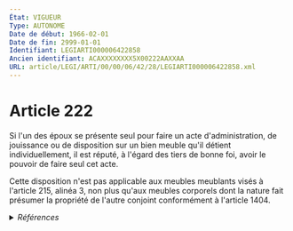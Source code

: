 ```yaml
---
État: VIGUEUR
Type: AUTONOME
Date de début: 1966-02-01
Date de fin: 2999-01-01
Identifiant: LEGIARTI000006422858
Ancien identifiant: ACAXXXXXXXX5X00222AAXXAA
URL: article/LEGI/ARTI/00/00/06/42/28/LEGIARTI000006422858.xml
---
```


<h1>Article 222</h1>

Si l'un des époux se présente seul pour faire un acte d'administration, de
jouissance ou de disposition sur un bien meuble qu'il détient individuellement,
il est réputé, à l'égard des tiers de bonne foi, avoir le pouvoir de faire seul
cet acte.<br />

Cette disposition n'est pas applicable aux meubles meublants visés à l'article
215, alinéa 3, non plus qu'aux meubles corporels dont la nature fait présumer la
propriété de l'autre conjoint conformément à l'article 1404.


<details>
  <summary><em>Références</em></summary>

  <h2>Articles faisant référence à l'article</h2>
  
  <ul>
    <li>
      <a href="https://legal.tricoteuses.fr//redirection/LEGIARTI000006422766?vers=git&vers=legifrance">Code civil - article 215 AUTONOME VIGUEUR, en vigueur depuis le 1976-07-01</a> CITATION cible
    </li>
    <li>
      <a href="https://legal.tricoteuses.fr//redirection/LEGIARTI000006439445?vers=git&vers=legifrance">Code civil - article 1404 AUTONOME VIGUEUR, en vigueur depuis le 1966-02-01</a> CITATION cible
    </li>
    <li>
      <a href="https://legal.tricoteuses.fr//redirection/LEGIARTI000020558891?vers=git&vers=legifrance">Code civil - article 215 AUTONOME MODIFIE, en vigueur du 1938-02-20 au 1942-11-04</a> CITATION cible
    </li>
    <li>
      <a href="https://legal.tricoteuses.fr//redirection/LEGIARTI000006272712?vers=git&vers=legifrance">Loi n°65-570 du 13 juillet 1965 PORTANT REFORME DES REGIMES MATRIMONIAUX - article 1 ENTIEREMENT_MODIF</a> MODIFICATION cible
    </li>
    <li>
      <a href="https://legal.tricoteuses.fr//redirection/LEGIARTI000020558743?vers=git&vers=legifrance">Code civil - article 215 AUTONOME MODIFIE, en vigueur du 1942-11-04 au 1976-07-01</a> CITATION cible
    </li>
  </ul>
  
  <h2>Références faites par l'article</h2>
  
  <ul>
    <li>
      CODIFICATION source Loi 1803-03-14
    </li>
    <li>
      CREATION source Loi 1803-03-17 promulguée le 27 mars 1803
    </li>
    <li>
      1965-07-13 MODIFICATION source <a href="https://legal.tricoteuses.fr//redirection/LEGIARTI000006272712?vers=git&vers=legifrance">Loi n°65-570 du 13 juillet 1965 PORTANT REFORME DES REGIMES MATRIMONIAUX - article 1 ENTIEREMENT_MODIF</a>
    </li>
    <li>
      1965-07-13 SPEC_APPLI source <a href="https://legal.tricoteuses.fr//redirection/JORFARTI000001867887?vers=git&vers=legifrance">Loi n°65-570 du 13 juillet 1965 PORTANT REFORME DES REGIMES MATRIMONIAUX - article</a>
    </li>
    <li>
      2999-01-01 CITATION source <a href="https://legal.tricoteuses.fr//redirection/LEGIARTI000006439445?vers=git&vers=legifrance">Code civil - article 1404 AUTONOME VIGUEUR, en vigueur depuis le 1966-02-01</a>
    </li>
    <li>
      2999-01-01 CITATION source <a href="https://legal.tricoteuses.fr//redirection/LEGIARTI000006422766?vers=git&vers=legifrance">Code civil - article 215 AUTONOME VIGUEUR, en vigueur depuis le 1976-07-01</a>
    </li>
  </ul>
</details>
